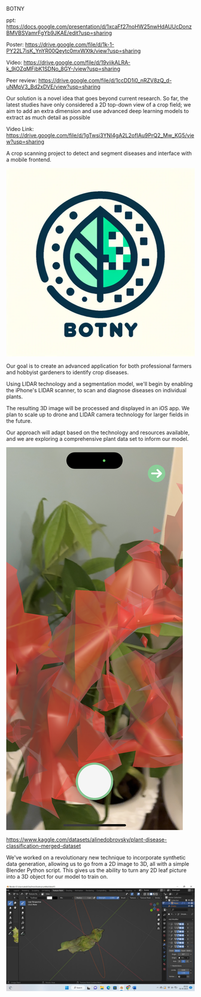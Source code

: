 BOTNY

ppt: https://docs.google.com/presentation/d/1xcaFf27noHW25nwHdAUUcDonzBMVBSVamrFgYb9JKAE/edit?usp=sharing

Poster: https://drive.google.com/file/d/1k-1-PY22L7isK_YnYR00Qeytc0mxWXtk/view?usp=sharing

Video: https://drive.google.com/file/d/19viikALRA-k_9iOZqMFibK1SDNo_8GY-/view?usp=sharing

Peer review: https://drive.google.com/file/d/1ccDD1i0_nRZV8zQ_d-uNMpV3_Bd2xDVE/view?usp=sharing

Our solution is a novel idea that goes beyond current research. So far, the latest studies have only considered a 2D top-down view of a crop field; we aim to add an extra dimension and use advanced deep learning models to extract as much detail as possible

Video Link: https://drive.google.com/file/d/1gTwsi3YNl4gA2L2ofIAu9PrQ2_Mw_KG5/view?usp=sharing

A crop scanning project to detect and segment diseases and interface with a mobile frontend.

![alt text](https://github.com/SunnySood80/Data-Science-Capstone/blob/main/BONTY.png?raw=true)

Our goal is to create an advanced application for both professional farmers and hobbyist gardeners to identify crop diseases. 

Using LIDAR technology and a segmentation model, we'll begin by enabling the iPhone's LIDAR scanner, to scan and diagnose diseases on individual plants. 

The resulting 3D image will be processed and displayed in an iOS app. We plan to scale up to drone and LIDAR camera technology for larger fields in the future. 

Our approach will adapt based on the technology and resources available, and we are exploring a comprehensive plant data set to inform our model.

![alt text](https://github.com/SunnySood80/Data-Science-Capstone/blob/main/example.png?raw=true)


https://www.kaggle.com/datasets/alinedobrovsky/plant-disease-classification-merged-dataset

We've worked on a revolutionary new technique to incorporate synthetic data generation, allowing us to go from a 2D image to 3D, all with a simple Blender Python script. This gives us the ability to turn any 2D leaf picture into a 3D object for our model to train on.

![alt text](https://github.com/SunnySood80/Data-Science-Capstone/blob/main/realisc%20leaf%201.jpg?raw=true)
